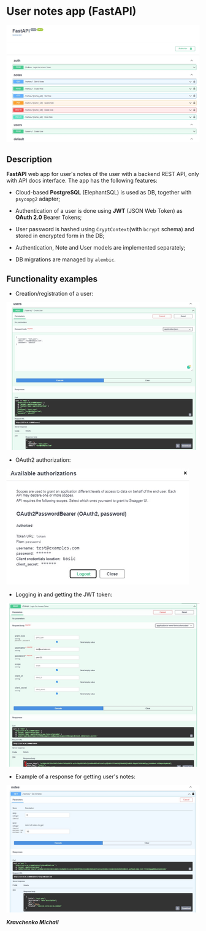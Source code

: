 # User notes app (FastAPI)

![API docs](readme_img/api_docs.jpg)



## Description

**FastAPI** web app for user's notes of the user with a backend REST API, only with API docs interface. The app has the following features:

-  Cloud-based **PostgreSQL** (ElephantSQL) is used as DB, together with `psycopg2` adapter;

- Authentication of a user is done using **JWT** (JSON Web Token) as **OAuth 2.0** Bearer Tokens;

- User password is hashed using `CryptContext`(with `bcrypt` schema) and stored in encrypted form in the DB;

- Authentication, Note and User models are implemented separately;

- DB migrations are managed by `alembic`.


## Functionality examples

- Creation/registration of a user:

![User creation](readme_img/user_creation.jpg)

- OAuth2 authorization:

![OAuth2 authorization](readme_img/oauth2.jpg) 

- Logging in and getting the JWT token:

![Logging in and getting token](readme_img/logging_in_token.jpg)

- Example of a response for getting user's notes:

![Get notes response](readme_img/get_notes_response.jpg) 

**_Kravchenko Michail_**
